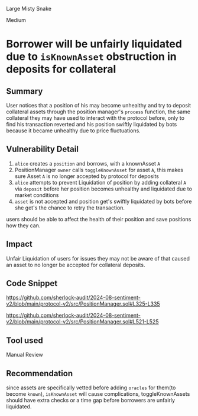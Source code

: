 Large Misty Snake

Medium

# Borrower will be unfairly liquidated due to `isKnownAsset` obstruction in deposits for collateral

## Summary
User notices that a position of his may become unhealthy and try to deposit collateral assets through the position manager's `process` function, the same collateral they may have used to interact with the protocol before, only to find his transaction reverted and his position swiftly liquidated by bots because it became unhealthy due to price fluctuations.

## Vulnerability Detail
1. `alice` creates a `position` and borrows, with a knownAsset `A`
2. PositionManager `owner` calls `toggleKnownAsset` for asset `A`, this makes sure Asset `A` is no longer accepted by protocol for deposits
3. `alice` attempts to prevent Liquidation of position by adding collateral `A` via `deposit` before her position becomes unhealthy and liquidated due to market conditions
4. `asset` is not accepted and position get's swiftly liquidated by bots before she get's the chance  to retry the transaction.

users should be able to affect the health of their position and save positions how they can.

## Impact
Unfair Liquidation of users for issues they may not be aware of that caused an asset to no longer be accepted for collateral deposits. 

## Code Snippet
https://github.com/sherlock-audit/2024-08-sentiment-v2/blob/main/protocol-v2/src/PositionManager.sol#L325-L335

https://github.com/sherlock-audit/2024-08-sentiment-v2/blob/main/protocol-v2/src/PositionManager.sol#L521-L525

## Tool used
Manual Review

## Recommendation
since assets are specifically vetted before adding `oracles` for them(to become `known`), `isKnownAsset` will cause complications,
toggleKnownAssets should have extra checks or a time gap before borrowers are unfairly liquidated.